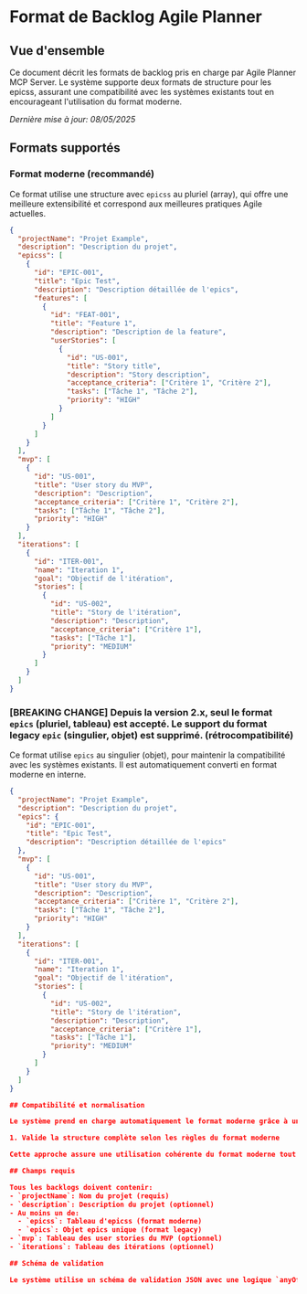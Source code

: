 # Format de Backlog Agile Planner

## Vue d'ensemble
Ce document décrit les formats de backlog pris en charge par Agile Planner MCP Server. 
Le système supporte deux formats de structure pour les epicss, assurant une compatibilité avec les systèmes existants tout en encourageant l'utilisation du format moderne.

*Dernière mise à jour: 08/05/2025*

## Formats supportés

### Format moderne (recommandé)
Ce format utilise une structure avec `epicss` au pluriel (array), qui offre une meilleure extensibilité et correspond aux meilleures pratiques Agile actuelles.

```json
{
  "projectName": "Projet Example",
  "description": "Description du projet",
  "epicss": [
    {
      "id": "EPIC-001",
      "title": "Epic Test",
      "description": "Description détaillée de l'epics",
      "features": [
        {
          "id": "FEAT-001",
          "title": "Feature 1",
          "description": "Description de la feature",
          "userStories": [
            {
              "id": "US-001",
              "title": "Story title",
              "description": "Story description",
              "acceptance_criteria": ["Critère 1", "Critère 2"],
              "tasks": ["Tâche 1", "Tâche 2"],
              "priority": "HIGH"
            }
          ]
        }
      ]
    }
  ],
  "mvp": [
    {
      "id": "US-001",
      "title": "User story du MVP",
      "description": "Description",
      "acceptance_criteria": ["Critère 1", "Critère 2"],
      "tasks": ["Tâche 1", "Tâche 2"],
      "priority": "HIGH"
    }
  ],
  "iterations": [
    {
      "id": "ITER-001",
      "name": "Iteration 1",
      "goal": "Objectif de l'itération",
      "stories": [
        {
          "id": "US-002",
          "title": "Story de l'itération",
          "description": "Description",
          "acceptance_criteria": ["Critère 1"],
          "tasks": ["Tâche 1"],
          "priority": "MEDIUM"
        }
      ]
    }
  ]
}
```

### **[BREAKING CHANGE]** Depuis la version 2.x, seul le format `epics` (pluriel, tableau) est accepté. Le support du format legacy `epic` (singulier, objet) est supprimé. (rétrocompatibilité)
Ce format utilise `epics` au singulier (objet), pour maintenir la compatibilité avec les systèmes existants. Il est automatiquement converti en format moderne en interne.

```json
{
  "projectName": "Projet Example",
  "description": "Description du projet",
  "epics": {
    "id": "EPIC-001",
    "title": "Epic Test",
    "description": "Description détaillée de l'epics"
  },
  "mvp": [
    {
      "id": "US-001",
      "title": "User story du MVP",
      "description": "Description",
      "acceptance_criteria": ["Critère 1", "Critère 2"],
      "tasks": ["Tâche 1", "Tâche 2"],
      "priority": "HIGH"
    }
  ],
  "iterations": [
    {
      "id": "ITER-001",
      "name": "Iteration 1",
      "goal": "Objectif de l'itération",
      "stories": [
        {
          "id": "US-002",
          "title": "Story de l'itération",
          "description": "Description",
          "acceptance_criteria": ["Critère 1"],
          "tasks": ["Tâche 1"],
          "priority": "MEDIUM"
        }
      ]
    }
  ]
}

## Compatibilité et normalisation

Le système prend en charge automatiquement le format moderne grâce à un mécanisme de normalisation qui:

1. Valide la structure complète selon les règles du format moderne

Cette approche assure une utilisation cohérente du format moderne tout en évitant les régressions.

## Champs requis

Tous les backlogs doivent contenir:
- `projectName`: Nom du projet (requis)
- `description`: Description du projet (optionnel)
- Au moins un de:
  - `epicss`: Tableau d'epicss (format moderne)
  - `epics`: Objet epics unique (format legacy)
- `mvp`: Tableau des user stories du MVP (optionnel)
- `iterations`: Tableau des itérations (optionnel)

## Schéma de validation

Le système utilise un schéma de validation JSON avec une logique `anyOf` qui permet l'utilisation de l'un ou l'autre format. Pour plus de détails techniques, consultez le validateur `BacklogValidator` dans le code source.
